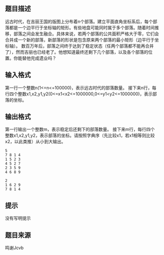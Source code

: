 


## 题目描述
远古时代，在吉丽王国的版图上分布着n个部落。建立平面直角坐标系后，每个部落都是一个边平行于坐标轴的矩形。有些地盘可能同时属于多个部落。随着时间推移，部落之间会发生融合。具体来说，若两个部落的公共面积严格大于零，它们会合并成一个新的部落，新部落的形状是包含原来两个部落的最小矩形（边平行于坐标轴）。
数百万年后，部落之间终于达到了稳定状态（任两个部落都不能再合并了），然而吉丽也已经老了。他想知道最终还剩下几个部落，以及各个部落的位置。你能替他完成遗业吗？
## 输入格式
第一行一个整数n(1<=n<=100000)，表示远古时代的部落数量。
接下来n行，每行四个整数x1,x2,y1,y2(0<=x1<x2<=1000000,0<=y1<y2<=1000000)，表示部落的坐标。
## 输出格式
第一行输出一个整数m，表示稳定后还剩下的部落数量。
接下来m行，每行四个整数x1,x2,y1,y2，表示部落的坐标。请按照字典序（先比较x1，若x1相等则比较x2，以此类推）从小到大输出。

```input1
5
7 8 1 4
1 5 2 3
4 5 2 7
2 3 5 9
4 6 8 9

```

```output1
2
1 6 2 9
7 8 1 4
```

## 提示
没有写明提示
## 题目来源
鸣谢Jcvb


